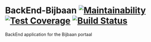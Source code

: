 # BackEnd-Bijbaan [![Maintainability](https://api.codeclimate.com/v1/badges/daf733027fa2cf0a71fc/maintainability)](https://codeclimate.com/github/studentportaal/BackEnd-Bijbaan/maintainability) [![Test Coverage](https://api.codeclimate.com/v1/badges/daf733027fa2cf0a71fc/test_coverage)](https://codeclimate.com/github/studentportaal/BackEnd-Bijbaan/test_coverage) [![Build Status](https://travis-ci.com/studentportaal/FrontEnd-Bijbaan.svg?branch=master)](https://travis-ci.com/studentportaal/FrontEnd-Bijbaan)
BackEnd application for the Bijbaan portaal
